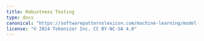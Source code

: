 ```yaml
---
title: Robustness Testing
type: docs
canonical: "https://softwarepatternslexicon.com/machine-learning/model-validation-and-evaluation-patterns/robustness-testing"
license: "© 2024 Tokenizer Inc. CC BY-NC-SA 4.0"
---
```

